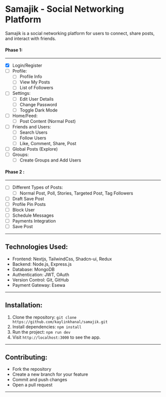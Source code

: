 <!-- 
// // Phase 1 - 20 days
// //   0) Login/Register
// //   1) Profile -> a) view my posts
// //                 b) list of followers
// //   2) Settings -a) User details edit
// //                   -b) password change
// //                   // -c) dark mode*
// //   3) Home/feed - post
// //           a) User must be able to post (normal post)
          
// //   4) Friends and Users:
// //           a) Search users
// //           b) Follow
// //           c) Friends can like,comment, share,  post
// //   5) Global posts (Explore)
// //   6) Groups (Create a group and add users there)
  

// // Phase 2 - 20days
// //   a) Different types of post: normal post, poll, stories, targeted post, tag followers in post
// //   b) Draft save post / profile pin posts
// //   c) block user
// //   d) Message -> schedule message
// //   e) Payment 
// //   f) Save post
-->

# Samajik - Social Networking Platform

Samajik is a social networking platform for users to connect, share posts, and interact with friends.



#### Phase 1:
-------------------
- [x] Login/Register
- [ ] Profile:
  - [ ] Profile Info
  - [ ] View My Posts
  - [ ] List of Followers
- [ ] Settings:
  - [ ] Edit User Details
  - [ ] Change Password
  - [ ] Toggle Dark Mode
- [ ] Home/Feed:
  - [ ] Post Content (Normal Post)
- [ ] Friends and Users:
  - [ ] Search Users
  - [ ] Follow Users
  - [ ] Like, Comment, Share, Post
- [ ] Global Posts (Explore)
- [ ] Groups:
  - [ ] Create Groups and Add Users

#### Phase 2 :
-------------------
- [ ] Different Types of Posts:
  - [ ] Normal Post, Poll, Stories, Targeted Post, Tag Followers
- [ ] Draft Save Post
- [ ] Profile Pin Posts
- [ ] Block User
- [ ] Schedule Messages
- [ ] Payments Integration
- [ ] Save Post

-------------

Technologies Used:
-------------
- Frontend: Nextjs, TailwindCss, Shadcn-ui, Redux
- Backend: Node.js, Express.js
- Database: MongoDB
- Authentication: JWT, OAuth
- Version Control: Git, GitHub
- Payment Gateway: Esewa

------------

Installation:
-------------
1. Clone the repository: 
   ```git clone https://github.com/kaylinkhanal/samajik.git```
2. Install dependencies: 
   ```npm install```
3. Run the project: 
   ```npm run dev```
5. Visit `http://localhost:3000` to see the app.

-------------

Contributing:
--------------
- Fork the repository
- Create a new branch for your feature
- Commit and push changes
- Open a pull request

-------------
